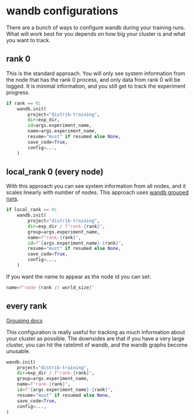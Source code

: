 # wandb configurations

There are a bunch of ways to configure wandb during your training runs. What will work best for you depends on how big your cluster is and what you want to track.

## rank 0

This is the standard approach. You will only see system information from the node that has the rank 0 process, and only data from rank 0 will be logged. It is minimal information, and you still get to track the experiment progress.

```python
if rank == 0:
    wandb.init(
        project="distrib-training",
        dir=exp_dir,
        id=args.experiment_name,
        name=args.experiment_name,
        resume="must" if resumed else None,
        save_code=True,
        config=...,
    )
```

## local_rank 0 (every node)

With this approach you can see system information from all nodes, and it scales linearly with number of nodes. This approach uses [wandb grouped runs](https://docs.wandb.ai/guides/runs/grouping/).

```python
if local_rank == 0:
    wandb.init(
        project="distrib-training",
        dir=exp_dir / f"rank-{rank}",
        group=args.experiment_name,
        name=f"rank-{rank}",
        id=f"{args.experiment_name}-{rank}",
        resume="must" if resumed else None,
        save_code=True,
        config=...,
    )
```

If you want the name to appear as the node id you can set:

```python
name=f"node-{rank // world_size}"
```

## every rank

[Grouping docs](https://docs.wandb.ai/guides/runs/grouping)

This configuration is really useful for tracking as much information about your cluster as possible. The downsides are that if you have a very large cluster, you can hit the ratelimit of wandb, and the wandb graphs become unusable.

```python
wandb.init(
    project="distrib-training",
    dir=exp_dir / f"rank-{rank}",
    group=args.experiment_name,
    name=f"rank-{rank}",
    id=f"{args.experiment_name}-{rank}",
    resume="must" if resumed else None,
    save_code=True,
    config=...,
)
```

